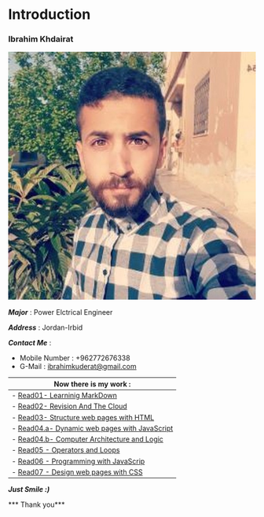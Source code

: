 # Introduction
### Ibrahim Khdairat 
![Image](ibrahim.jpg)

***Major*** : Power Elctrical Engineer

***Address*** : Jordan-Irbid

***Contact Me*** :

- Mobile Number : +962772676338
- G-Mail : ibrahimkuderat@gmail.com

|  Now there is my work :|
|--------------------------|
| - [Read01- Learninig MarkDown](https://ibrahim-khdairat.github.io/reading-notes/Read01LearningMarkdown)|
|-  [Read02- Revision And The Cloud](Read02RevisinAandTheCloud.md)|
| - [Read03- Structure web pages with HTML](read03.md)|
| - [Read04.a- Dynamic web pages with JavaScript](read04a.md)|
| - [Read04.b-  Computer Architecture and Logic](read04b.md)|
| - [Read05 - Operators and Loops](read05.md)|
| - [Read06 - Programming with JavaScrip](read06.md)|
| - [Read07 - Design web pages with CSS](read07.md)|





***Just Smile :)***

*** Thank you***



